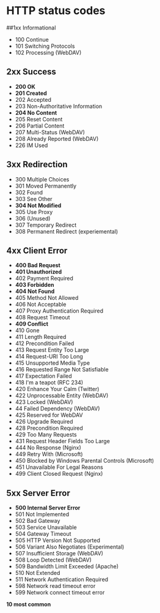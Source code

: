 # HTTP status codes


##1xx Informational

- 100 Continue
- 101 Switching Protocols
- 102 Processing (WebDAV)

## 2xx Success

- **200 OK**
- **201 Created**
- 202 Accepted
- 203 Non-Authoritative Information
- **204 No Content**
- 205 Reset Content
- 206 Partial Content
- 207 Multi-Status (WebDAV)
- 208 Already Reported (WebDAV)
- 226 IM Used

## 3xx Redirection

- 300 Multiple Choices
- 301 Moved Permanently
- 302 Found
- 303 See Other
- **304 Not Modified**
- 305 Use Proxy
- 306 (Unused)
- 307 Temporary Redirect
- 308 Permanent Redirect (experiemental)

## 4xx Client Error

- **400 Bad Request**
- **401 Unauthorized**
- 402 Payment Required
- **403 Forbidden**
- **404 Not Found**
- 405 Method Not Allowed
- 406 Not Acceptable
- 407 Proxy Authentication Required
- 408 Request Timeout
- **409 Conflict**
- 410 Gone
- 411 Length Required
- 412 Precondition Failed
- 413 Request Entity Too Large
- 414 Request-URI Too Long
- 415 Unsupported Media Type
- 416 Requested Range Not Satisfiable
- 417 Expectation Failed
- 418 I'm a teapot (RFC 234)
- 420 Enhance Your Calm (Twitter)
- 422 Unprocessable Entity (WebDAV)
- 423 Locked (WebDAV)
- 44 Failed Dependency (WebDAV)
- 425 Reserved for WebDAV
- 426 Upgrade Required
- 428 Precondition Required
- 429 Too Many Requests
- 431 Request Header Fields Too Large
- 444 No Response (Nginx)
- 449 Retry With (Microsoft)
- 450 Blocked by Windows Parental Controls (Microsoft)
- 451 Unavailable For Legal Reasons
- 499 Client Closed Request (Nginx)

## 5xx Server Error

- **500 Internal Server Error**
- 501 Not Implemented
- 502 Bad Gateway
- 503 Service Unavailable
- 504 Gateway Timeout
- 505 HTTP Version Not Supported
- 506 Variant Also Negotiates (Experimental)
- 507 Insufficient Storage (WebDAV)
- 508 Loop Detected (WebDAV)
- 509 Bandwidth Limit Exceeded (Apache)
- 510 Not Extended
- 511 Network Authentication Required
- 598 Network read timeout error
- 599 Network connect timeout error

**10 most common**
